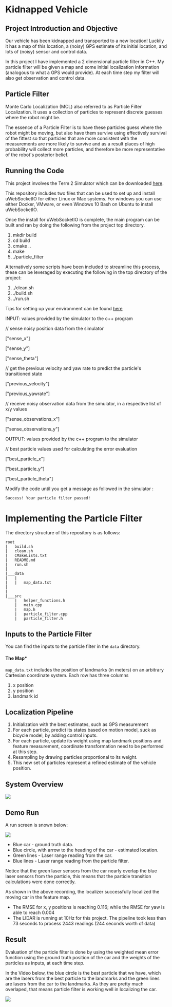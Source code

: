 # Kidnapped Vehicle

## Project Introduction and Objective
Our vehicle has been kidnapped and transported to a new location! Luckily it has a map of this location, a (noisy) GPS estimate of its initial location, and lots of (noisy) sensor and control data.

In this project I have implemented a 2 dimensional particle filter in C++. My particle filter will be given a map and some initial localization information (analogous to what a GPS would provide). At each time step my filter will also get observation and control data.

## Particle Filter

Monte Carlo Localization (MCL) also referred to as Particle Filter Localization. It uses a collection of particles to represent discrete guesses where the robot might be.

The essence of a Particle Filter is to have these particles guess where the robot might be moving, but also have them survive using effectively survival of the fittest so that particles that are more consistent with the measurements are more likely to survive and as a result places of high probability will collect more particles, and therefore be more representative of the robot's posterior belief.

## Running the Code
This project involves the Term 2 Simulator which can be downloaded [here](https://github.com/udacity/self-driving-car-sim/releases).

This repository includes two files that can be used to set up and install uWebSocketIO for either Linux or Mac systems. For windows you can use either Docker, VMware, or even Windows 10 Bash on Ubuntu to install uWebSocketIO.

Once the install for uWebSocketIO is complete, the main program can be built and ran by doing the following from the project top directory.

1. mkdir build
2. cd build
3. cmake ..
4. make
5. ./particle_filter

Alternatively some scripts have been included to streamline this process, these can be leveraged by executing the following in the top directory of the project:

1. ./clean.sh
2. ./build.sh
3. ./run.sh

Tips for setting up your environment can be found [here](https://classroom.udacity.com/nanodegrees/nd013/parts/40f38239-66b6-46ec-ae68-03afd8a601c8/modules/0949fca6-b379-42af-a919-ee50aa304e6a/lessons/f758c44c-5e40-4e01-93b5-1a82aa4e044f/concepts/23d376c7-0195-4276-bdf0-e02f1f3c665d)

INPUT: values provided by the simulator to the c++ program

// sense noisy position data from the simulator

["sense_x"]

["sense_y"]

["sense_theta"]

// get the previous velocity and yaw rate to predict the particle's transitioned state

["previous_velocity"]

["previous_yawrate"]

// receive noisy observation data from the simulator, in a respective list of x/y values

["sense_observations_x"]

["sense_observations_y"]


OUTPUT: values provided by the c++ program to the simulator

// best particle values used for calculating the error evaluation

["best_particle_x"]

["best_particle_y"]

["best_particle_theta"]

Modify the code until you get a message as followed in the simulator :
```
Success! Your particle filter passed!
```

# Implementing the Particle Filter
The directory structure of this repository is as follows:

```
root
|   build.sh
|   clean.sh
|   CMakeLists.txt
|   README.md
|   run.sh
|
|___data
|   |   
|   |   map_data.txt
|   
|   
|___src
    |   helper_functions.h
    |   main.cpp
    |   map.h
    |   particle_filter.cpp
    |   particle_filter.h
```


## Inputs to the Particle Filter
You can find the inputs to the particle filter in the `data` directory.

#### The Map*
`map_data.txt` includes the position of landmarks (in meters) on an arbitrary Cartesian coordinate system. Each row has three columns
1. x position
2. y position
3. landmark id

## Localization Pipeline

1. Initialization with the best estimates, such as GPS measurement
2. For each particle, predict its states based on motion model, suck as bicycle model, by adding control inputs.
3. For each particle, update its weight using map landmark positions and feature measurement, coordinate transformation need to be performed at this step.
4. Resampling by drawing particles proportional to its weight.
5. This new set of particles represent a refined estimate of the vehicle position.

## System Overview

<img src="result/system_overview.png">

## Demo Run

A run screen is snown below:

<img src="result/initial.gif">

* Blue car - ground truth data.
* Blue circle, with arrow to the heading of the car - estimated location.
* Green lines - Laser range reading from the car.
* Blue lines - Laser range reading from the particle filter.

Notice that the green laser sensors from the car nearly overlap the blue laser sensors from the particle, this means that the particle transition calculations were done correctly.

As shown in the above recording, the localizer successfully localized the moving car in the feature map.

* The RMSE for x, y positions is reaching 0.116; while the RMSE for yaw is able to reach 0.004
* The LIDAR is running at 10Hz for this project. The pipeline took less than 73 seconds to process 2443 readings (244 seconds worth of data)

## Result

Evaluation of the particle filter is done by using the weighted mean error function using the ground truth position of the car and the weights of the particles as inputs, at each time step.

In the Video below, the blue circle is the best particle that we have, which are the lasers from the best particle to the landmarks and the green lines are lasers from the car to the landmarks. As they are pretty much overlaped, that means particle filter is working well in localizing the car.

<img src="result/final.gif">
